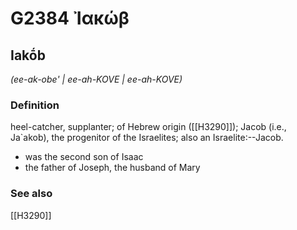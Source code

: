 # G2384 Ἰακώβ

## Iakṓb

_(ee-ak-obe' | ee-ah-KOVE | ee-ah-KOVE)_

### Definition

heel-catcher, supplanter; of Hebrew origin ([[H3290]]); Jacob (i.e., Ja`akob), the progenitor of the Israelites; also an Israelite:--Jacob.

- was the second son of Isaac
- the father of Joseph, the husband of Mary

### See also

[[H3290]]

